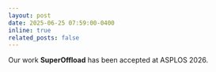 ```yaml
---
layout: post
date: 2025-06-25 07:59:00-0400
inline: true
related_posts: false
---
```


Our work **SuperOffload** has been accepted at ASPLOS 2026.
